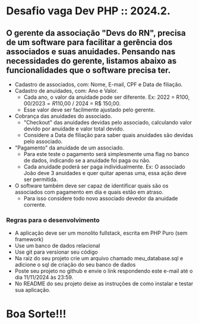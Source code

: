 # Desafio vaga Dev PHP :: 2024.2.

## O gerente da associação "Devs do RN", precisa de um software para facilitar a gerência dos associados e suas anuidades. Pensando nas necessidades do gerente, listamos abaixo as funcionalidades que o software precisa ter.

- Cadastro de associados, com: Nome, E-mail, CPF e Data de filiação.
- Cadastro de anuidades, com: Ano e Valor.
  - Cada ano, o valor da anuidade pode ser diferente. Ex: 2022 = R$100,00 / 2023 = R$110,00 / 2024 = R$ 150,00.
  - Esse valor deve ser facilmente ajustado pelo gerente.
- Cobrança das anuidades do associado.
  - "Checkout" das anuidades devidas pelo associado, calculando valor devido por anuidade e valor total devido.
  - Considere a Data de filiação para saber quais anuidades são devidas pelo associado.
- "Pagamento" da anuidade de um associado.
  - Para este teste o pagamento será simplesmente uma flag no banco de dados, indicando se a anuidade foi paga ou não.
  - Cada anuidade poderá ser paga individualmente. Ex: O associado João deve 3 anuidades e quer quitar apenas uma, essa ação deve ser permitida.
- O software também deve ser capaz de identificar quais são os associados com pagamento em dia e quais estão em atraso.
  - Para isso considere todo novo associado devedor da anuidade corrente.

### Regras para o desenvolvimento

- A aplicação deve ser um monolito fullstack, escrita em PHP Puro (sem framework)
- Use um banco de dados relacional
- Use git para versionar seu código
- Na raiz do seu projeto crie um arquivo chamado meu_database.sql e adicione o sql de criação do seu banco de dados
- Poste seu projeto no github e envie o link respondendo este e-mail até o dia 11/11/2024 às 23:59.
- No README do seu projeto deixe as instruções de como instalar e testar sua aplicação.

# Boa Sorte!!!
